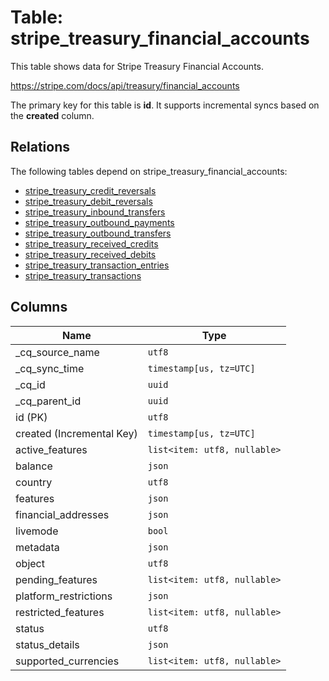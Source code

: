 # Table: stripe_treasury_financial_accounts

This table shows data for Stripe Treasury Financial Accounts.

https://stripe.com/docs/api/treasury/financial_accounts

The primary key for this table is **id**.
It supports incremental syncs based on the **created** column.
## Relations

The following tables depend on stripe_treasury_financial_accounts:
  - [stripe_treasury_credit_reversals](stripe_treasury_credit_reversals)
  - [stripe_treasury_debit_reversals](stripe_treasury_debit_reversals)
  - [stripe_treasury_inbound_transfers](stripe_treasury_inbound_transfers)
  - [stripe_treasury_outbound_payments](stripe_treasury_outbound_payments)
  - [stripe_treasury_outbound_transfers](stripe_treasury_outbound_transfers)
  - [stripe_treasury_received_credits](stripe_treasury_received_credits)
  - [stripe_treasury_received_debits](stripe_treasury_received_debits)
  - [stripe_treasury_transaction_entries](stripe_treasury_transaction_entries)
  - [stripe_treasury_transactions](stripe_treasury_transactions)

## Columns

| Name          | Type          |
| ------------- | ------------- |
|_cq_source_name|`utf8`|
|_cq_sync_time|`timestamp[us, tz=UTC]`|
|_cq_id|`uuid`|
|_cq_parent_id|`uuid`|
|id (PK)|`utf8`|
|created (Incremental Key)|`timestamp[us, tz=UTC]`|
|active_features|`list<item: utf8, nullable>`|
|balance|`json`|
|country|`utf8`|
|features|`json`|
|financial_addresses|`json`|
|livemode|`bool`|
|metadata|`json`|
|object|`utf8`|
|pending_features|`list<item: utf8, nullable>`|
|platform_restrictions|`json`|
|restricted_features|`list<item: utf8, nullable>`|
|status|`utf8`|
|status_details|`json`|
|supported_currencies|`list<item: utf8, nullable>`|
